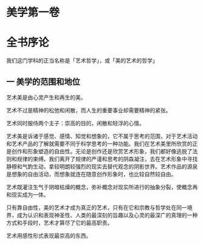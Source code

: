 # 美学第一卷

# 全书序论
我们这门学科的正当名称是「艺术哲学」，或「美的艺术的哲学」

## 一 美学的范围和地位

艺术美是由心灵产生和再生的美。

艺术不过是精神的松弛和闲散，而人生的重要事业却需要精神的紧张。

艺术同时服侍两个主子：崇高的目的，闲散和轻浮的心情。

艺术美是诉诸于感觉、感情、知觉和想象的，它不属于思考的范围，对于艺术活动和艺术产品的了解就需要不同于科学思考的一种功能。我们在艺术美里所欣赏的正是创作和形象塑造的自由性。无论是创作还是欣赏艺术形象，我们都好像逃脱了法则和规律的束缚。我们离开了规律的严谨和思考的阴森凝注，去在艺术形象中寻找静穆和气韵生动，拿较明朗较强烈的现实去替代观念的阴影世界。艺术作品的源泉是想象的自由活动，而想象就连在随意创作形象时，也比较自然较自由。

艺术既灌注生气于阴暗枯燥的概念，弥补概念对现实所进行的抽象分裂，使概念再和现实成为一体。

只有靠自由性，美的艺术才成为真正的艺术，只有在它和宗教与哲学处在同一境界，成为认识和表现神圣性、人类的最深刻的旨趣以及心灵的最深广的真理的一种方式和手段时，艺术才算尽了它的最高职责。

艺术用感性形式表现最崇高的东西。